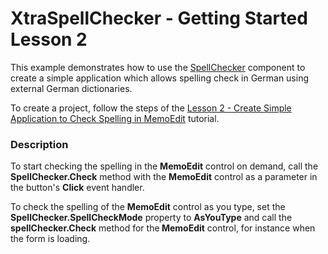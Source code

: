 # XtraSpellChecker - Getting Started Lesson 2


<p>This example demonstrates how to use the <a href="http://help.devexpress.com/#WindowsForms/clsDevExpressXtraSpellCheckerSpellCheckertopic">SpellChecker</a> component to create a simple application which allows spelling check in German using external German dictionaries.</p>
<p>To create a project, follow the steps of the <a href="http://help.devexpress.com/#WindowsForms/CustomDocument114003">Lesson 2 - Create Simple Application to Check Spelling in MemoEdit</a> tutorial.</p>


<h3>Description</h3>

<p>To start checking the spelling in the <strong>MemoEdit</strong> control on demand, call the <strong>SpellChecker.Check</strong> method with the <strong>MemoEdit</strong> control as a parameter in the button&#39;s <strong>Click</strong> event handler.</p><p>To check the spelling of the <strong>MemoEdit</strong> control as you type, set the <strong>SpellChecker.SpellCheckMode</strong> property to <strong>AsYouType</strong> and call the<strong> spellChecker.Check</strong> method for the<strong> MemoEdit</strong> control, for instance when the form is loading.</p>

<br/>


